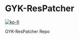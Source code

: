 # GYK-ResPatcher

[![ko-fi](https://ko-fi.com/img/githubbutton_sm.svg)](https://ko-fi.com/F2F2DI3WA)

 GYK-ResPatcher Repo
